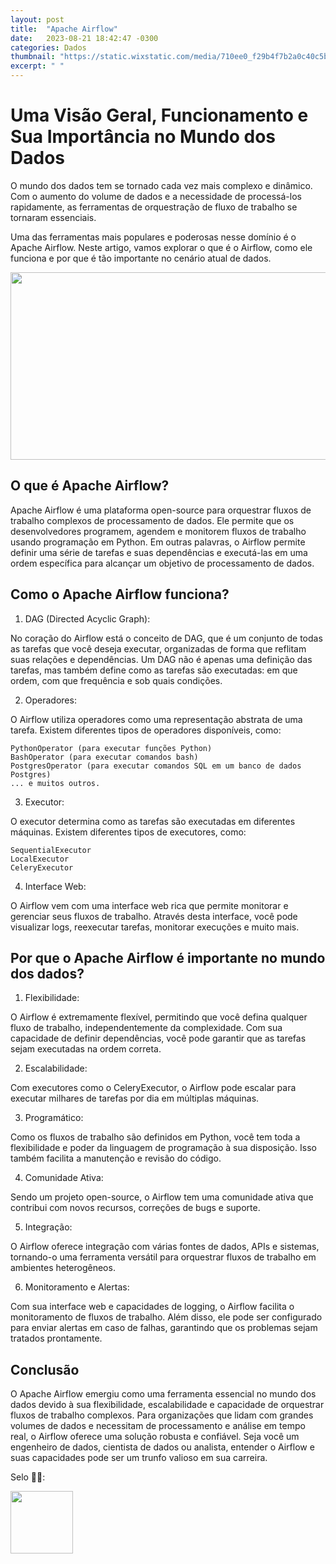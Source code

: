 ```yaml
---
layout: post
title:  "Apache Airflow"
date:   2023-08-21 18:42:47 -0300
categories: Dados
thumbnail: "https://static.wixstatic.com/media/710ee0_f29b4f7b2a0c40c5b0b8bd2a0dc45b44~mv2.png"
excerpt: " "
---
```


# Uma Visão Geral, Funcionamento e Sua Importância no Mundo dos Dados

O mundo dos dados tem se tornado cada vez mais complexo e dinâmico. Com o aumento do volume de dados e a necessidade de processá-los rapidamente, as ferramentas de orquestração de fluxo de trabalho se tornaram essenciais.

Uma das ferramentas mais populares e poderosas nesse domínio é o Apache Airflow. Neste artigo, vamos explorar o que é o Airflow, como ele funciona e por que é tão importante no cenário atual de dados.

<p align="center">
  <img src="https://static.wixstatic.com/media/710ee0_f29b4f7b2a0c40c5b0b8bd2a0dc45b44~mv2.png" width="600" height="300">
</p>

## O que é Apache Airflow?

Apache Airflow é uma plataforma open-source para orquestrar fluxos de trabalho complexos de processamento de dados. Ele permite que os desenvolvedores programem, agendem e monitorem fluxos de trabalho usando programação em Python. Em outras palavras, o Airflow permite definir uma série de tarefas e suas dependências e executá-las em uma ordem específica para alcançar um objetivo de processamento de dados.

## Como o Apache Airflow funciona?

1. DAG (Directed Acyclic Graph): 

No coração do Airflow está o conceito de DAG, que é um conjunto de todas as tarefas que você deseja executar, organizadas de forma que reflitam suas relações e dependências. Um DAG não é apenas uma definição das tarefas, mas também define como as tarefas são executadas: em que ordem, com que frequência e sob quais condições.

2. Operadores: 

O Airflow utiliza operadores como uma representação abstrata de uma tarefa. Existem diferentes tipos de operadores disponíveis, como:

    PythonOperator (para executar funções Python)
    BashOperator (para executar comandos bash)
    PostgresOperator (para executar comandos SQL em um banco de dados Postgres)
    ... e muitos outros.

3. Executor: 

O executor determina como as tarefas são executadas em diferentes máquinas. Existem diferentes tipos de executores, como:

    SequentialExecutor
    LocalExecutor
    CeleryExecutor

4. Interface Web: 

O Airflow vem com uma interface web rica que permite monitorar e gerenciar seus fluxos de trabalho. Através desta interface, você pode visualizar logs, reexecutar tarefas, monitorar execuções e muito mais.

## Por que o Apache Airflow é importante no mundo dos dados?

1. Flexibilidade: 

O Airflow é extremamente flexível, permitindo que você defina qualquer fluxo de trabalho, independentemente da complexidade. Com sua capacidade de definir dependências, você pode garantir que as tarefas sejam executadas na ordem correta.
    
2. Escalabilidade: 

Com executores como o CeleryExecutor, o Airflow pode escalar para executar milhares de tarefas por dia em múltiplas máquinas.
    
3. Programático: 

Como os fluxos de trabalho são definidos em Python, você tem toda a flexibilidade e poder da linguagem de programação à sua disposição. Isso também facilita a manutenção e revisão do código.
    
4. Comunidade Ativa: 

Sendo um projeto open-source, o Airflow tem uma comunidade ativa que contribui com novos recursos, correções de bugs e suporte.
    
5. Integração: 

O Airflow oferece integração com várias fontes de dados, APIs e sistemas, tornando-o uma ferramenta versátil para orquestrar fluxos de trabalho em ambientes heterogêneos.
    
6. Monitoramento e Alertas: 

Com sua interface web e capacidades de logging, o Airflow facilita o monitoramento de fluxos de trabalho. Além disso, ele pode ser configurado para enviar alertas em caso de falhas, garantindo que os problemas sejam tratados prontamente.

## Conclusão

O Apache Airflow emergiu como uma ferramenta essencial no mundo dos dados devido à sua flexibilidade, escalabilidade e capacidade de orquestrar fluxos de trabalho complexos. Para organizações que lidam com grandes volumes de dados e necessitam de processamento e análise em tempo real, o Airflow oferece uma solução robusta e confiável. Seja você um engenheiro de dados, cientista de dados ou analista, entender o Airflow e suas capacidades pode ser um trunfo valioso em sua carreira.

Selo 🧙‍♂️:

[<img src="https://avatars.githubusercontent.com/u/117866866?v=4" width="100" height="100">](https://github.com/Linhares015)
